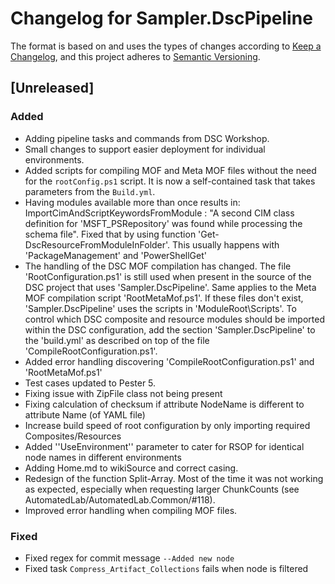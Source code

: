 # Changelog for Sampler.DscPipeline

The format is based on and uses the types of changes according to [Keep a Changelog](https://keepachangelog.com/en/1.0.0/),
and this project adheres to [Semantic Versioning](https://semver.org/spec/v2.0.0.html).

## [Unreleased]

### Added

- Adding pipeline tasks and commands from DSC Workshop.
- Small changes to support easier deployment for individual environments.
- Added scripts for compiling MOF and Meta MOF files without the need for the `rootConfig.ps1` script. It is now a self-contained task that takes parameters from the `Build.yml`.
- Having modules available more than once results in: ImportCimAndScriptKeywordsFromModule : "A second CIM class definition
  for 'MSFT_PSRepository' was found while processing the schema file". Fixed that by using function 'Get-DscResourceFromModuleInFolder'.
  This usually happens with 'PackageManagement' and 'PowerShellGet'
- The handling of the DSC MOF compilation has changed. The file 'RootConfiguration.ps1' is still used when present in the source of
  the DSC project that uses 'Sampler.DscPipeline'. Same applies to the Meta MOF compilation script 'RootMetaMof.ps1'. If these
  files don't exist, 'Sampler.DscPipeline' uses the scripts in 'ModuleRoot\Scripts'. To control which DSC composite and resource modules should be imported within the DSC configuration, add the section 'Sampler.DscPipeline' to the 'build.yml' as described
  on top of the file 'CompileRootConfiguration.ps1'.
- Added error handling discovering 'CompileRootConfiguration.ps1' and 'RootMetaMof.ps1'
- Test cases updated to Pester 5.
- Fixing issue with ZipFile class not being present
- Fixing calculation of checksum if attribute NodeName is different to attribute Name (of YAML file)
- Increase build speed of root configuration by only importing required Composites/Resources
- Added ''UseEnvironment'' parameter to cater for RSOP for identical node names in different environments
- Adding Home.md to wikiSource and correct casing.
- Redesign of the function Split-Array. Most of the time it was not working as expected, especially when requesting larger ChunkCounts (see AutomatedLab/AutomatedLab.Common/#118).
- Improved error handling when compiling MOF files.

### Fixed

- Fixed regex for commit message `--Added new node`
- Fixed task `Compress_Artifact_Collections` fails when node is filtered
